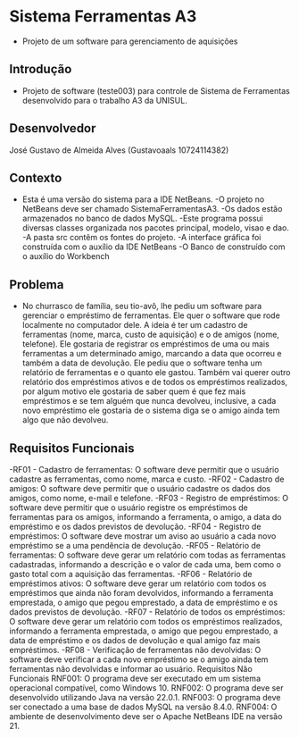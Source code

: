 # Sistema Ferramentas A3
- Projeto de um software para gerenciamento de aquisições
## Introdução
- Projeto de software (teste003) para controle de Sistema de Ferramentas desenvolvido para o trabalho A3 da UNISUL.
## Desenvolvedor
José Gustavo de Almeida Alves (Gustavoaals 10724114382)
## Contexto
- Esta é uma versão do sistema para a IDE NetBeans.
-O projeto no NetBeans deve ser chamado SistemaFerramentasA3.
-Os dados estão armazenados no banco de dados MySQL.
-Este programa possui diversas classes organizada nos pacotes principal, modelo, visao e dao.
-A pasta src contêm os fontes do projeto.
-A interface gráfica foi construída com o auxílio da IDE NetBeans
-O Banco de construído com o auxílio do Workbench
## Problema
- No churrasco de família, seu tio-avô, lhe pediu um software para gerenciar o empréstimo de ferramentas. Ele quer o software que rode localmente no computador dele. A ideia é ter um cadastro de ferramentas (nome, marca, custo de aquisição) e o de amigos (nome, telefone). Ele gostaria de registrar os empréstimos de uma ou mais ferramentas a um determinado amigo, marcando a data que ocorreu e também a data de devolução. Ele pediu que o software tenha um relatório de ferramentas e o quanto ele gastou. Também vai querer outro relatório dos empréstimos ativos e de todos os empréstimos realizados, por algum motivo ele gostaria de saber quem é que fez mais empréstimos e se tem alguém que nunca devolveu, inclusive, a cada novo empréstimo ele gostaria de o sistema diga se o amigo ainda tem algo que não devolveu.
## Requisitos Funcionais
-RF01 - Cadastro de ferramentas: O software deve permitir que o usuário cadastre as ferramentas, como nome, marca e custo.
-RF02 - Cadastro de amigos: O software deve permitir que o usuário cadastre os dados dos amigos, como nome, e-mail e telefone.
-RF03 - Registro de empréstimos: O software deve permitir que o usuário registre os empréstimos de ferramentas para os amigos, informando a ferramenta, o amigo, a data do empréstimo e os dados previstos de devolução.
-RF04 - Registro de empréstimos: O software deve mostrar um aviso ao usuário a cada novo empréstimo se a uma pendência de devolução.
-RF05 - Relatório de ferramentas: O software deve gerar um relatório com todas as ferramentas cadastradas, informando a descrição e o valor de cada uma, bem como o gasto total com a aquisição das ferramentas.
-RF06 - Relatório de empréstimos ativos: O software deve gerar um relatório com todos os empréstimos que ainda não foram devolvidos, informando a ferramenta emprestada, o amigo que pegou emprestado, a data de empréstimo e os dados previstos de devolução.
-RF07 - Relatório de todos os empréstimos: O software deve gerar um relatório com todos os empréstimos realizados, informando a ferramenta emprestada, o amigo que pegou emprestado, a data de empréstimo e os dados de devolução e qual amigo faz mais empréstimos.
-RF08 - Verificação de ferramentas não devolvidas: O software deve verificar a cada novo empréstimo se o amigo ainda tem ferramentas não devolvidas e informar ao usuário.
Requisitos Não Funcionais
RNF001: O programa deve ser executado em um sistema operacional compatível, como Windows 10.
RNF002: O programa deve ser desenvolvido utilizando Java na versão 22.0.1.
RNF003: O programa deve ser conectado a uma base de dados MySQL na versão 8.4.0.
RNF004: O ambiente de desenvolvimento deve ser o Apache NetBeans IDE na versão 21.

